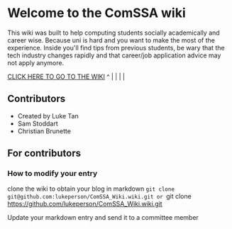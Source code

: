 # Welcome to the ComSSA wiki 

This wiki was built to help computing students socially academically and career wise. Because uni is hard and you want to make the most of the experience. Inside you'll find tips from previous students, be wary that the tech industry changes rapidly and that career/job application advice may not apply anymore.

[CLICK HERE TO GO TO THE WIKI](https://github.com/lukeperson/ComSSA_Wiki/wiki)
^
|
|
|
|

## Contributors 
* Created by Luke Tan
* Sam Stoddart
* Christian Brunette

## For contributors 

### How to modify your entry 

clone the wiki to obtain your blog in markdown 
`git clone git@github.com:lukeperson/ComSSA_Wiki.wiki.git
or
`git clone https://github.com/lukeperson/ComSSA_Wiki.wiki.git

Update your markdown entry and send it to a committee member
